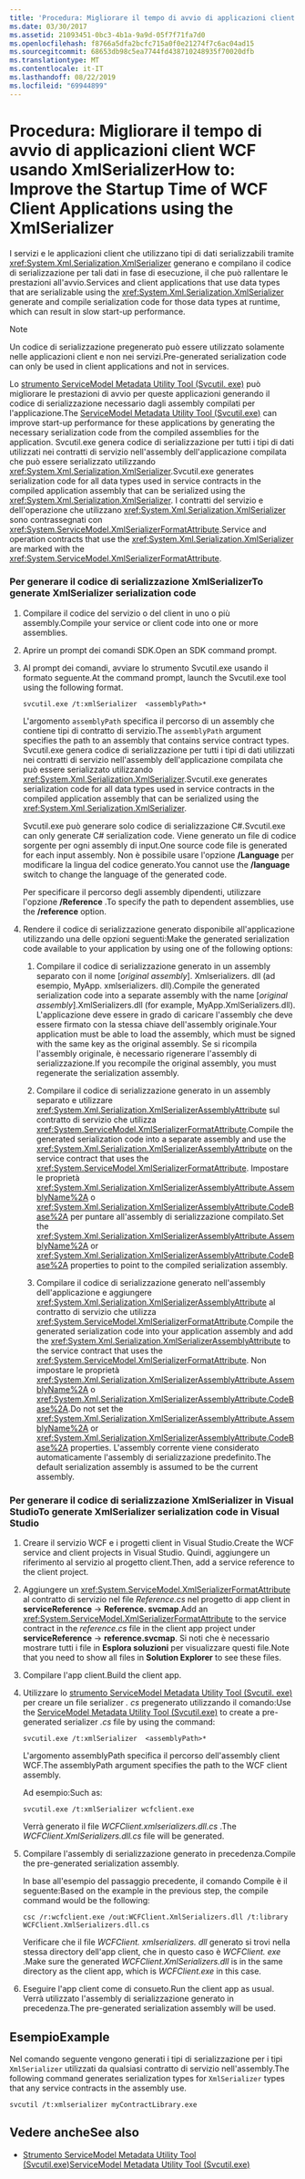 ```yaml
---
title: 'Procedura: Migliorare il tempo di avvio di applicazioni client WCF usando XmlSerializer'
ms.date: 03/30/2017
ms.assetid: 21093451-0bc3-4b1a-9a9d-05f7f71fa7d0
ms.openlocfilehash: f8766a5dfa2bcfc715a0f0e21274f7c6ac04ad15
ms.sourcegitcommit: 68653db98c5ea7744fd438710248935f70020dfb
ms.translationtype: MT
ms.contentlocale: it-IT
ms.lasthandoff: 08/22/2019
ms.locfileid: "69944899"
---
```

# <a name="how-to-improve-the-startup-time-of-wcf-client-applications-using-the-xmlserializer"></a><span data-ttu-id="66a8e-102">Procedura: Migliorare il tempo di avvio di applicazioni client WCF usando XmlSerializer</span><span class="sxs-lookup"><span data-stu-id="66a8e-102">How to: Improve the Startup Time of WCF Client Applications using the XmlSerializer</span></span>
<span data-ttu-id="66a8e-103">I servizi e le applicazioni client che utilizzano tipi di dati serializzabili tramite <xref:System.Xml.Serialization.XmlSerializer> generano e compilano il codice di serializzazione per tali dati in fase di esecuzione, il che può rallentare le prestazioni all'avvio.</span><span class="sxs-lookup"><span data-stu-id="66a8e-103">Services and client applications that use data types that are serializable using the <xref:System.Xml.Serialization.XmlSerializer> generate and compile serialization code for those data types at runtime, which can result in slow start-up performance.</span></span>  
  
> [!NOTE]
> <span data-ttu-id="66a8e-104">Un codice di serializzazione pregenerato può essere utilizzato solamente nelle applicazioni client e non nei servizi.</span><span class="sxs-lookup"><span data-stu-id="66a8e-104">Pre-generated serialization code can only be used in client applications and not in services.</span></span>  
  
 <span data-ttu-id="66a8e-105">Lo [strumento ServiceModel Metadata Utility Tool (Svcutil. exe)](../../../../docs/framework/wcf/servicemodel-metadata-utility-tool-svcutil-exe.md) può migliorare le prestazioni di avvio per queste applicazioni generando il codice di serializzazione necessario dagli assembly compilati per l'applicazione.</span><span class="sxs-lookup"><span data-stu-id="66a8e-105">The [ServiceModel Metadata Utility Tool (Svcutil.exe)](../../../../docs/framework/wcf/servicemodel-metadata-utility-tool-svcutil-exe.md) can improve start-up performance for these applications by generating the necessary serialization code from the compiled assemblies for the application.</span></span> <span data-ttu-id="66a8e-106">Svcutil.exe genera codice di serializzazione per tutti i tipi di dati utilizzati nei contratti di servizio nell'assembly dell'applicazione compilata che può essere serializzato utilizzando <xref:System.Xml.Serialization.XmlSerializer>.</span><span class="sxs-lookup"><span data-stu-id="66a8e-106">Svcutil.exe generates serialization code for all data types used in service contracts in the compiled application assembly that can be serialized using the <xref:System.Xml.Serialization.XmlSerializer>.</span></span> <span data-ttu-id="66a8e-107">I contratti del servizio e dell'operazione che utilizzano <xref:System.Xml.Serialization.XmlSerializer> sono contrassegnati con <xref:System.ServiceModel.XmlSerializerFormatAttribute>.</span><span class="sxs-lookup"><span data-stu-id="66a8e-107">Service and operation contracts that use the <xref:System.Xml.Serialization.XmlSerializer> are marked with the <xref:System.ServiceModel.XmlSerializerFormatAttribute>.</span></span>  
  
### <a name="to-generate-xmlserializer-serialization-code"></a><span data-ttu-id="66a8e-108">Per generare il codice di serializzazione XmlSerializer</span><span class="sxs-lookup"><span data-stu-id="66a8e-108">To generate XmlSerializer serialization code</span></span>  
  
1. <span data-ttu-id="66a8e-109">Compilare il codice del servizio o del client in uno o più assembly.</span><span class="sxs-lookup"><span data-stu-id="66a8e-109">Compile your service or client code into one or more assemblies.</span></span>  
  
2. <span data-ttu-id="66a8e-110">Aprire un prompt dei comandi SDK.</span><span class="sxs-lookup"><span data-stu-id="66a8e-110">Open an SDK command prompt.</span></span>  
  
3. <span data-ttu-id="66a8e-111">Al prompt dei comandi, avviare lo strumento Svcutil.exe usando il formato seguente.</span><span class="sxs-lookup"><span data-stu-id="66a8e-111">At the command prompt, launch the Svcutil.exe tool using the following format.</span></span>  
  
    ```  
    svcutil.exe /t:xmlSerializer  <assemblyPath>*  
    ```  
  
     <span data-ttu-id="66a8e-112">L'argomento `assemblyPath` specifica il percorso di un assembly che contiene tipi di contratto di servizio.</span><span class="sxs-lookup"><span data-stu-id="66a8e-112">The `assemblyPath` argument specifies the path to an assembly that contains service contract types.</span></span> <span data-ttu-id="66a8e-113">Svcutil.exe genera codice di serializzazione per tutti i tipi di dati utilizzati nei contratti di servizio nell'assembly dell'applicazione compilata che può essere serializzato utilizzando <xref:System.Xml.Serialization.XmlSerializer>.</span><span class="sxs-lookup"><span data-stu-id="66a8e-113">Svcutil.exe generates serialization code for all data types used in service contracts in the compiled application assembly that can be serialized using the <xref:System.Xml.Serialization.XmlSerializer>.</span></span>  
  
     <span data-ttu-id="66a8e-114">Svcutil.exe può generare solo codice di serializzazione C#.</span><span class="sxs-lookup"><span data-stu-id="66a8e-114">Svcutil.exe can only generate C# serialization code.</span></span> <span data-ttu-id="66a8e-115">Viene generato un file di codice sorgente per ogni assembly di input.</span><span class="sxs-lookup"><span data-stu-id="66a8e-115">One source code file is generated for each input assembly.</span></span> <span data-ttu-id="66a8e-116">Non è possibile usare l'opzione **/Language** per modificare la lingua del codice generato.</span><span class="sxs-lookup"><span data-stu-id="66a8e-116">You cannot use the **/language** switch to change the language of the generated code.</span></span>  
  
     <span data-ttu-id="66a8e-117">Per specificare il percorso degli assembly dipendenti, utilizzare l'opzione **/Reference** .</span><span class="sxs-lookup"><span data-stu-id="66a8e-117">To specify the path to dependent assemblies, use the **/reference** option.</span></span>  
  
4. <span data-ttu-id="66a8e-118">Rendere il codice di serializzazione generato disponibile all'applicazione utilizzando una delle opzioni seguenti:</span><span class="sxs-lookup"><span data-stu-id="66a8e-118">Make the generated serialization code available to your application by using one of the following options:</span></span>  
  
    1. <span data-ttu-id="66a8e-119">Compilare il codice di serializzazione generato in un assembly separato con il nome [*original assembly*]. Xmlserializers. dll (ad esempio, MyApp. xmlserializers. dll).</span><span class="sxs-lookup"><span data-stu-id="66a8e-119">Compile the generated serialization code into a separate assembly with the name [*original assembly*].XmlSerializers.dll (for example, MyApp.XmlSerializers.dll).</span></span> <span data-ttu-id="66a8e-120">L'applicazione deve essere in grado di caricare l'assembly che deve essere firmato con la stessa chiave dell'assembly originale.</span><span class="sxs-lookup"><span data-stu-id="66a8e-120">Your application must be able to load the assembly, which must be signed with the same key as the original assembly.</span></span> <span data-ttu-id="66a8e-121">Se si ricompila l'assembly originale, è necessario rigenerare l'assembly di serializzazione.</span><span class="sxs-lookup"><span data-stu-id="66a8e-121">If you recompile the original assembly, you must regenerate the serialization assembly.</span></span>  
  
    2. <span data-ttu-id="66a8e-122">Compilare il codice di serializzazione generato in un assembly separato e utilizzare <xref:System.Xml.Serialization.XmlSerializerAssemblyAttribute> sul contratto di servizio che utilizza <xref:System.ServiceModel.XmlSerializerFormatAttribute>.</span><span class="sxs-lookup"><span data-stu-id="66a8e-122">Compile the generated serialization code into a separate assembly and use the <xref:System.Xml.Serialization.XmlSerializerAssemblyAttribute> on the service contract that uses the <xref:System.ServiceModel.XmlSerializerFormatAttribute>.</span></span> <span data-ttu-id="66a8e-123">Impostare le proprietà <xref:System.Xml.Serialization.XmlSerializerAssemblyAttribute.AssemblyName%2A> o <xref:System.Xml.Serialization.XmlSerializerAssemblyAttribute.CodeBase%2A> per puntare all'assembly di serializzazione compilato.</span><span class="sxs-lookup"><span data-stu-id="66a8e-123">Set the <xref:System.Xml.Serialization.XmlSerializerAssemblyAttribute.AssemblyName%2A> or <xref:System.Xml.Serialization.XmlSerializerAssemblyAttribute.CodeBase%2A> properties to point to the compiled serialization assembly.</span></span>  
  
    3. <span data-ttu-id="66a8e-124">Compilare il codice di serializzazione generato nell'assembly dell'applicazione e aggiungere <xref:System.Xml.Serialization.XmlSerializerAssemblyAttribute> al contratto di servizio che utilizza <xref:System.ServiceModel.XmlSerializerFormatAttribute>.</span><span class="sxs-lookup"><span data-stu-id="66a8e-124">Compile the generated serialization code into your application assembly and add the <xref:System.Xml.Serialization.XmlSerializerAssemblyAttribute> to the service contract that uses the <xref:System.ServiceModel.XmlSerializerFormatAttribute>.</span></span> <span data-ttu-id="66a8e-125">Non impostare le proprietà <xref:System.Xml.Serialization.XmlSerializerAssemblyAttribute.AssemblyName%2A> o <xref:System.Xml.Serialization.XmlSerializerAssemblyAttribute.CodeBase%2A>.</span><span class="sxs-lookup"><span data-stu-id="66a8e-125">Do not set the <xref:System.Xml.Serialization.XmlSerializerAssemblyAttribute.AssemblyName%2A> or <xref:System.Xml.Serialization.XmlSerializerAssemblyAttribute.CodeBase%2A> properties.</span></span> <span data-ttu-id="66a8e-126">L'assembly corrente viene considerato automaticamente l'assembly di serializzazione predefinito.</span><span class="sxs-lookup"><span data-stu-id="66a8e-126">The default serialization assembly is assumed to be the current assembly.</span></span>  
  
### <a name="to-generate-xmlserializer-serialization-code-in-visual-studio"></a><span data-ttu-id="66a8e-127">Per generare il codice di serializzazione XmlSerializer in Visual Studio</span><span class="sxs-lookup"><span data-stu-id="66a8e-127">To generate XmlSerializer serialization code in Visual Studio</span></span>  
  
1. <span data-ttu-id="66a8e-128">Creare il servizio WCF e i progetti client in Visual Studio.</span><span class="sxs-lookup"><span data-stu-id="66a8e-128">Create the WCF service and client projects in Visual Studio.</span></span> <span data-ttu-id="66a8e-129">Quindi, aggiungere un riferimento al servizio al progetto client.</span><span class="sxs-lookup"><span data-stu-id="66a8e-129">Then, add a service reference to the client project.</span></span>  
  
2. <span data-ttu-id="66a8e-130">Aggiungere un <xref:System.ServiceModel.XmlSerializerFormatAttribute> al contratto di servizio nel file *Reference.cs* nel progetto di app client in **serviceReference** -> **Reference. svcmap**.</span><span class="sxs-lookup"><span data-stu-id="66a8e-130">Add an <xref:System.ServiceModel.XmlSerializerFormatAttribute> to the service contract in the *reference.cs* file in the client app project under **serviceReference** -> **reference.svcmap**.</span></span> <span data-ttu-id="66a8e-131">Si noti che è necessario mostrare tutti i file in **Esplora soluzioni** per visualizzare questi file.</span><span class="sxs-lookup"><span data-stu-id="66a8e-131">Note that you need to show all files in **Solution Explorer** to see these files.</span></span>  
  
3. <span data-ttu-id="66a8e-132">Compilare l'app client.</span><span class="sxs-lookup"><span data-stu-id="66a8e-132">Build the client app.</span></span>  
  
4. <span data-ttu-id="66a8e-133">Utilizzare lo [strumento ServiceModel Metadata Utility Tool (Svcutil. exe)](../../../../docs/framework/wcf/servicemodel-metadata-utility-tool-svcutil-exe.md) per creare un file serializer *. cs* pregenerato utilizzando il comando:</span><span class="sxs-lookup"><span data-stu-id="66a8e-133">Use the [ServiceModel Metadata Utility Tool (Svcutil.exe)](../../../../docs/framework/wcf/servicemodel-metadata-utility-tool-svcutil-exe.md) to create a pre-generated serializer *.cs* file by using the command:</span></span>  
  
    ```  
    svcutil.exe /t:xmlSerializer  <assemblyPath>*  
    ```  
  
     <span data-ttu-id="66a8e-134">L'argomento assemblyPath specifica il percorso dell'assembly client WCF.</span><span class="sxs-lookup"><span data-stu-id="66a8e-134">The assemblyPath argument specifies the path to the WCF client assembly.</span></span>  
  
     <span data-ttu-id="66a8e-135">Ad esempio:</span><span class="sxs-lookup"><span data-stu-id="66a8e-135">Such as:</span></span>  
  
    ```  
    svcutil.exe /t:xmlSerializer wcfclient.exe  
    ```  
  
     <span data-ttu-id="66a8e-136">Verrà generato il file *WCFClient.xmlserializers.dll.cs* .</span><span class="sxs-lookup"><span data-stu-id="66a8e-136">The *WCFClient.XmlSerializers.dll.cs* file will be generated.</span></span>  
  
5. <span data-ttu-id="66a8e-137">Compilare l'assembly di serializzazione generato in precedenza.</span><span class="sxs-lookup"><span data-stu-id="66a8e-137">Compile the pre-generated serialization assembly.</span></span>  
  
     <span data-ttu-id="66a8e-138">In base all'esempio del passaggio precedente, il comando Compile è il seguente:</span><span class="sxs-lookup"><span data-stu-id="66a8e-138">Based on the example in the previous step, the compile command would be the following:</span></span>  
  
    ```  
    csc /r:wcfclient.exe /out:WCFClient.XmlSerializers.dll /t:library WCFClient.XmlSerializers.dll.cs  
    ```  
  
     <span data-ttu-id="66a8e-139">Verificare che il file *WCFClient. xmlserializers. dll* generato si trovi nella stessa directory dell'app client, che in questo caso è *WCFClient. exe* .</span><span class="sxs-lookup"><span data-stu-id="66a8e-139">Make sure the generated *WCFClient.XmlSerializers.dll* is in the same directory as the client app, which is *WCFClient.exe* in this case.</span></span>  
  
6. <span data-ttu-id="66a8e-140">Eseguire l'app client come di consueto.</span><span class="sxs-lookup"><span data-stu-id="66a8e-140">Run the client app as usual.</span></span> <span data-ttu-id="66a8e-141">Verrà utilizzato l'assembly di serializzazione generato in precedenza.</span><span class="sxs-lookup"><span data-stu-id="66a8e-141">The pre-generated serialization assembly will be used.</span></span>  
  
## <a name="example"></a><span data-ttu-id="66a8e-142">Esempio</span><span class="sxs-lookup"><span data-stu-id="66a8e-142">Example</span></span>  
 <span data-ttu-id="66a8e-143">Nel comando seguente vengono generati i tipi di serializzazione per i tipi `XmlSerializer` utilizzati da qualsiasi contratto di servizio nell'assembly.</span><span class="sxs-lookup"><span data-stu-id="66a8e-143">The following command generates serialization types for `XmlSerializer` types that any service contracts in the assembly use.</span></span>  
  
```  
svcutil /t:xmlserializer myContractLibrary.exe  
```  
  
## <a name="see-also"></a><span data-ttu-id="66a8e-144">Vedere anche</span><span class="sxs-lookup"><span data-stu-id="66a8e-144">See also</span></span>

- [<span data-ttu-id="66a8e-145">Strumento ServiceModel Metadata Utility Tool (Svcutil.exe)</span><span class="sxs-lookup"><span data-stu-id="66a8e-145">ServiceModel Metadata Utility Tool (Svcutil.exe)</span></span>](../../../../docs/framework/wcf/servicemodel-metadata-utility-tool-svcutil-exe.md)
